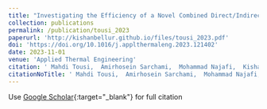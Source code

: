 ```yaml
---
title: "Investigating the Efficiency of a Novel Combined Direct/Indirect Thermal Management System in Optimizing the Thermal Performance of a New Generation 46800-Type LIB Pack"
collection: publications
permalink: /publication/tousi_2023
paperurl: 'http://kishanbellur.github.io/files/tousi_2023.pdf'
doi: 'https://doi.org/10.1016/j.applthermaleng.2023.121402'
date: 2023-11-01
venue: 'Applied Thermal Engineering'
citation: ' Mahdi Tousi,  Amirhosein Sarchami,  Mohammad Najafi,  Kishan Bellur.'
citationNoTitle: ' Mahdi Tousi,  Amirhosein Sarchami,  Mohammad Najafi,  Kishan Bellur. <i>Applied Thermal Engineering</i>, 2023.'
---
```

Use [Google Scholar](https://scholar.google.com/scholar?q=Investigating+the+Efficiency+of+a+Novel+Combined+Direct/Indirect+Thermal+Management+System+in+Optimizing+the+Thermal+Performance+of+a+New+Generation+46800+Type+LIB+Pack){:target="_blank"} for full citation